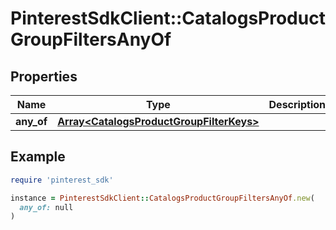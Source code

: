 # PinterestSdkClient::CatalogsProductGroupFiltersAnyOf

## Properties

| Name | Type | Description | Notes |
| ---- | ---- | ----------- | ----- |
| **any_of** | [**Array&lt;CatalogsProductGroupFilterKeys&gt;**](CatalogsProductGroupFilterKeys.md) |  |  |

## Example

```ruby
require 'pinterest_sdk'

instance = PinterestSdkClient::CatalogsProductGroupFiltersAnyOf.new(
  any_of: null
)
```

